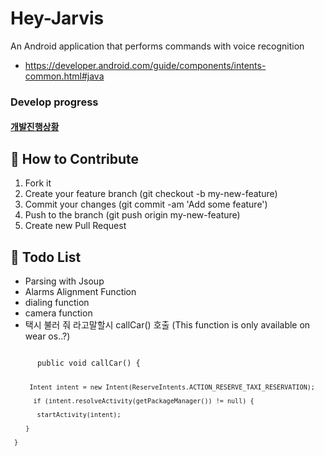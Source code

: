 # Hey-Jarvis
 An Android application that performs commands with voice recognition
 - https://developer.android.com/guide/components/intents-common.html#java
 

### Develop progress
#### [개발진행상황](./DevelopNote)


## 🤝 How to Contribute
1.  Fork it
2.  Create your feature branch (git checkout -b my-new-feature)
3.  Commit your changes (git commit -am 'Add some feature')
4.  Push to the branch (git push origin my-new-feature)
5.  Create new Pull Request


## 👀 Todo List
 * Parsing with Jsoup
 * Alarms Alignment Function
 * dialing function
 * camera function 
* 택시 불러 줘 라고말할시 
   callCar() 호출  (This function is only available on wear os..?)
<code>
      public void callCar() {
 
         Intent intent = new Intent(ReserveIntents.ACTION_RESERVE_TAXI_RESERVATION);
          
          if (intent.resolveActivity(getPackageManager()) != null) {
           
           startActivity(intent);
        
        }
     
     }

</code>


